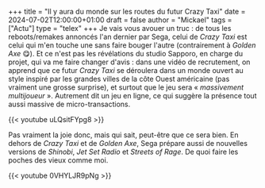 +++
title = "Il y aura du monde sur les routes du futur Crazy Taxi"
date = 2024-07-02T12:00:00+01:00
draft = false
author = "Mickael"
tags = ["Actu"]
type = "telex"
+++
Je vais vous avouer un truc : de tous les reboots/remakes annoncés l'an dernier par Sega, celui de *Crazy Taxi* est celui qui m'en touche une sans faire bouger l'autre (contrairement à *Golden Axe* 😋). Et ce n'est pas les révélations du studio Sapporo, en charge du projet, qui va me faire changer d'avis : dans une vidéo de recrutement, on apprend que ce futur *Crazy Taxi* se déroulera dans un monde ouvert au style inspiré par les grandes villes de la côte Ouest américaine (pas vraiment une grosse surprise), et surtout que le jeu sera « *massivement multijoueur* ». Autrement dit un jeu en ligne, ce qui suggère la présence tout aussi massive de micro-transactions.

{{< youtube uLQsitFYpg8 >}} 

Pas vraiment la joie donc, mais qui sait, peut-être que ce sera bien. En dehors de *Crazy Taxi* et de *Golden Axe*, Sega prépare aussi de nouvelles versions de *Shinobi*, *Jet Set Radio* et *Streets of Rage*. De quoi faire les poches des vieux comme moi.

{{< youtube 0VHYLJR9pNg >}} 
